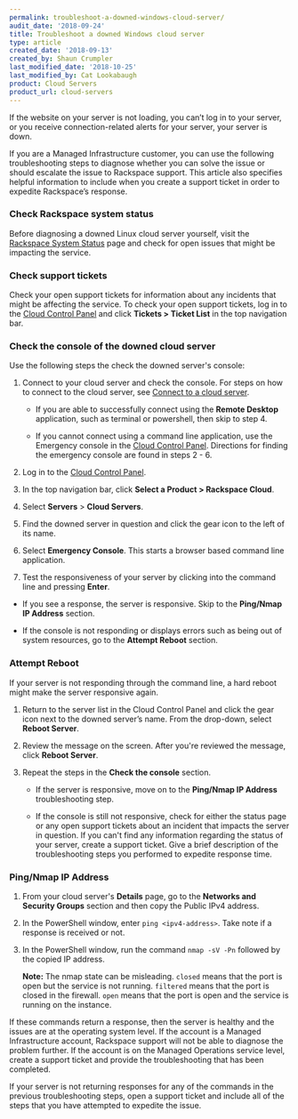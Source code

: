 ```yaml
---
permalink: troubleshoot-a-downed-windows-cloud-server/
audit_date: '2018-09-24'
title: Troubleshoot a downed Windows cloud server
type: article
created_date: '2018-09-13'
created_by: Shaun Crumpler
last_modified_date: '2018-10-25'
last_modified_by: Cat Lookabaugh
product: Cloud Servers
product_url: cloud-servers
---
```


If the website on your server is not loading, you can’t log in to your server,
or you receive connection-related alerts for your server, your server is down.

If you are a Managed Infrastructure customer, you can use the following
troubleshooting steps to diagnose whether you can solve the issue or should
escalate the issue to Rackspace support. This article also specifies helpful
information to include when you create a support ticket in order to expedite
Rackspace’s response.


### Check Rackspace system status

Before diagnosing a downed Linux cloud server yourself, visit the
[Rackspace System Status](https://rackspace.service-now.com/system_status/) page
and check for open issues that might be impacting the service.

### Check support tickets

Check your open support tickets for information about any incidents that might
be affecting the service. To check your open support tickets, log in to the
[Cloud Control Panel](https://login.rackspace.com/) and click **Tickets > Ticket List**
in the top navigation bar.

### Check the console of the downed cloud server

Use the following steps the check the downed server's console:

1. Connect to your cloud server and check the console. For steps on how to
   connect to the cloud server, see [Connect to a cloud server](/support/how-to/connect-to-a-cloud-server).

   - If you are able to successfully connect using the **Remote Desktop**
      application, such as terminal or powershell, then skip to step 4.

   - If you cannot connect using a command line application, use the Emergency
     console in the [Cloud Control Panel](https://login.rackspace.com/).
     Directions for finding the emergency console are found in steps 2 - 6.

2. Log in to the [Cloud Control Panel](https://login.rackspace.com).

3. In the top navigation bar, click **Select a Product > Rackspace Cloud**.

4. Select **Servers** > **Cloud Servers**.

5. Find the downed server in question and click the gear icon to the left of its name.

6. Select **Emergency Console**. This starts a browser based command line application.

7. Test the responsiveness of your server by clicking into the command line and pressing **Enter**.

  - If you see a response, the server is responsive. Skip to the **Ping/Nmap IP Address** section.

  - If the console is not responding or displays errors such as being out of
    system resources, go to the **Attempt Reboot** section.


### Attempt Reboot

If your server is not responding through the command line, a hard reboot might
make the server responsive again.

1. Return to the server list in the Cloud Control Panel and click the gear icon
   next to the downed server’s name. From the drop-down, select **Reboot Server**.
2. Review the message on the screen. After you're reviewed the message, click **Reboot Server**.
3. Repeat the steps in the **Check the console** section.

   - If the server is responsive, move on to the **Ping/Nmap IP Address** troubleshooting step.

   - If the console is still not responsive, check for either the status page
     or any open support tickets about an incident that impacts the server in
     question. If you can't find any information regarding the status of your
     server, create a support ticket. Give a brief description of the
     troubleshooting steps you performed to expedite response time.

### Ping/Nmap IP Address

1. From your cloud server's **Details** page, go to the **Networks and Security
   Groups** section and then copy the Public IPv4 address.

2. In the PowerShell window, enter `ping <ipv4-address>`.  Take note if a response
   is received or not.

3. In the PowerShell window, run the command `nmap -sV -Pn` followed by the
   copied IP address.

   **Note:** The nmap state can be misleading. `closed` means that the port is
   open but the service is not running. `filtered` means that the port is closed
   in the firewall. `open` means that the port is open and the service is running
   on the instance.

If these commands return a response, then the server is healthy and the issues
are at the operating system level. If the account is a Managed Infrastructure
account, Rackspace support will not be able to diagnose the problem further. If
the account is on the Managed Operations service level, create a support ticket
and provide the troubleshooting that has been completed.

If your server is not returning responses for any of the commands in the previous
troubleshooting steps, open a support ticket and include all of the steps that you
have attempted to expedite the issue.
